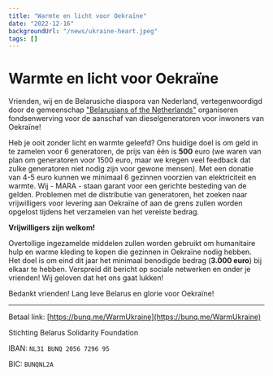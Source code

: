 ```yaml
---
title: "Warmte en licht voor Oekraïne"
date: "2022-12-16"
backgroundUrl: "/news/ukraine-heart.jpeg"
tags: []
---
```


# Warmte en licht voor Oekraïne

Vrienden, wij en de Belarusiche diaspora van Nederland, vertegenwoordigd door de gemeenschap ["Belarusians of the Netherlands"](https://t.me/nlbychat) organiseren
fondsenwerving voor de aanschaf van dieselgeneratoren voor inwoners van Oekraïne!

Heb je ooit zonder licht en warmte geleefd?
Ons huidige doel is om geld in te zamelen voor 6 generatoren, de prijs van één is **500** euro (we waren van plan om
generatoren voor 1500 euro, maar we kregen veel feedback dat zulke generatoren niet nodig zijn voor gewone mensen). Met 
een donatie van 4-5 euro kunnen we minimaal 6 gezinnen voorzien van elektriciteit en warmte.
Wij - MARA - staan garant voor een gerichte besteding van de gelden.
Problemen met de distributie van generatoren, het zoeken naar vrijwilligers voor levering aan Oekraïne of aan de grens zullen worden opgelost tijdens het verzamelen van het vereiste bedrag.

**Vrijwilligers zijn welkom!**

Overtollige ingezamelde middelen zullen worden gebruikt om humanitaire hulp en warme kleding te kopen die gezinnen in Oekraïne nodig hebben.
Het doel is om eind dit jaar het minimaal benodigde bedrag (**3.000 euro**) bij elkaar te hebben.
Verspreid dit bericht op sociale netwerken en onder je vrienden! Wij geloven dat het ons gaat lukken!

Bedankt vrienden!
Lang leve Belarus en glorie voor Oekraïne!

---

Betaal link:
[https://bunq.me/WarmUkraine](https://bunq.me/WarmUkraine)

Stichting Belarus Solidarity Foundation

IBAN: `NL31 BUNQ 2056 7296 95`

BIC: `BUNQNL2A`
